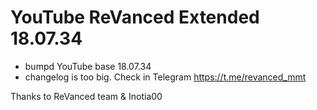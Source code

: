 # YouTube ReVanced Extended 18.07.34
- bumpd YouTube base 18.07.34
- changelog is too big. Check in Telegram https://t.me/revanced_mmt

Thanks to ReVanced team & Inotia00


